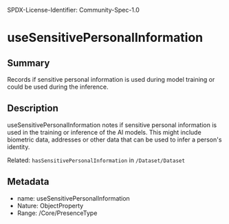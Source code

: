 SPDX-License-Identifier: Community-Spec-1.0

# useSensitivePersonalInformation

## Summary

Records if sensitive personal information is used during model training or could be used during the inference.

## Description

useSensitivePersonalInformation notes if sensitive personal information
is used in the training or inference of the AI models.
This might include biometric data, addresses or other data that can be used to infer a person's identity.

Related: `hasSensitivePersonalInformation` in `/Dataset/Dataset`

## Metadata

- name: useSensitivePersonalInformation
- Nature: ObjectProperty
- Range: /Core/PresenceType
